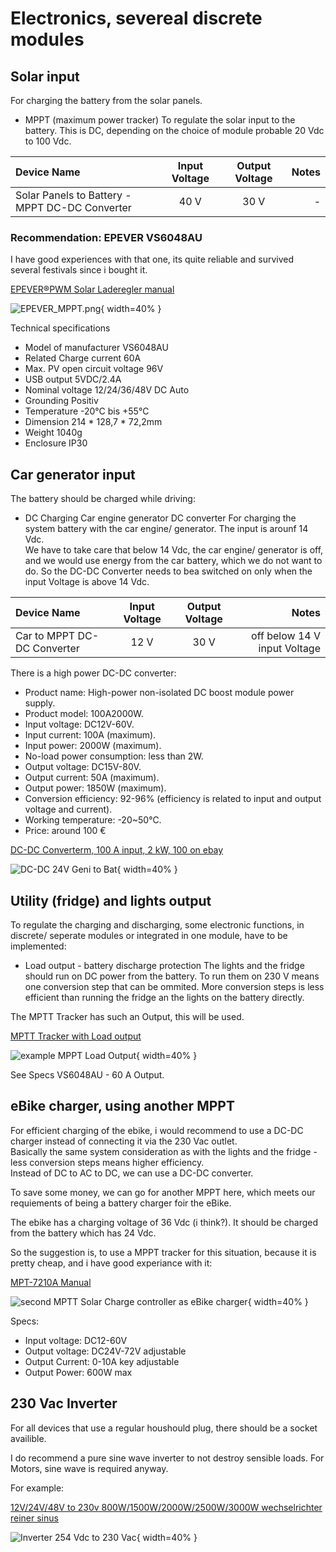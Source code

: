 # Electronics, severeal discrete modules

## Solar input 

For charging the battery from the solar panels.   

* MPPT (maximum power tracker)
To regulate the solar input to the battery.
This is DC, depending on the choice of module probable 20 Vdc to 100 Vdc.

| Device Name    | Input Voltage | Output Voltage | Notes |
| :-------- | :-------: | :-------: | -------: |
| Solar Panels to Battery - MPPT DC-DC Converter  | 40 V    | 30 V | - |

### Recommendation: EPEVER VS6048AU

I have good experiences with that one, its quite reliable and survived several festivals since i bought it.    

[EPEVER®PWM Solar Laderegler manual](https://www.epever.com/wp-content/uploads/2021/05/VS-AU-SMS-EL-V1.2.pdf)

![EPEVER_MPPT.png](images/EPEVER_MPPT.png "Solar maximum power point tracker with load output"){ width=40% }

Technical specifications  

- Model of manufacturer 	VS6048AU
- Related Charge current 	60A
- Max. PV open circuit voltage 	96V
- USB output 	5VDC/2.4A
- Nominal voltage 	12/24/36/48V DC Auto
- Grounding 	Positiv
- Temperature 	-20°C bis +55°C
- Dimension 	214 * 128,7 * 72,2mm
- Weight 	1040g
- Enclosure 	IP30

## Car generator input

The battery should be charged while driving:  

* DC Charging Car engine generator DC converter
For charging the system battery with the car engine/ generator.
The input is arounf 14 Vdc.  
We have to take care that below 14 Vdc, the car engine/ generator is off, and we would use energy from the car battery, which we do not want to do.
So the DC-DC Converter needs to bea switched on only when the input Voltage is above 14 Vdc.

| Device Name    | Input Voltage | Output Voltage | Notes |
| :-------- | :-------: | :-------: | -------: |
| Car to MPPT DC-DC Converter  | 12 V    | 30 V | off below 14 V input Voltage|

There is a high power DC-DC converter:  

- Product name: High-power non-isolated DC boost module power supply.
- Product model: 100A2000W.
- Input voltage: DC12V-60V.
- Input current: 100A (maximum).
- Input power: 2000W (maximum).
- No-load power consumption: less than 2W.
- Output voltage: DC15V-80V.
- Output current: 50A (maximum).
- Output power: 1850W (maximum).
- Conversion efficiency: 92-96% (efficiency is related to input and output voltage and current).
- Working temperature: -20~50℃.
- Price: around 100 €

[DC-DC Converterm, 100 A input, 2 kW, 100 on ebay](https://www.ebay.de/itm/156099383075?mkevt=1&mkcid=1&mkrid=707-53477-19255-0&campid=5339016285&toolid=10049&customid=CjwKCAiAt4C-BhBcEiwA8Kp0CbZNfENoR6pcyw1MFqyBXi-En7iQYfJ1k7xw9a6XGKTV6TLAAJpaARoCSMMQAvD_BwE&gad_source=1&gclid=CjwKCAiAt4C-BhBcEiwA8Kp0CbZNfENoR6pcyw1MFqyBXi-En7iQYfJ1k7xw9a6XGKTV6TLAAJpaARoCSMMQAvD_BwE)

![DC-DC 24V Geni to Bat](images/DC-DC_24V.png "DC-DC 24V car generator to MPPT"){ width=40% }

## Utility (fridge) and lights output

To regulate the charging and discharging, some electronic functions, in discrete/ seperate modules or integrated in one module, have to be implemented:  

* Load output - battery discharge protection
The lights and the fridge should run on DC power from the battery.
To run them on 230 V means one conversion step that can be ommited.
More conversion steps is less efficient than running the fridge an the lights on the battery directly.

The MPTT Tracker has such an Output, this will be used.  

[MPTT Tracker with Load output](https://solarcamp24.de/EPEVER-MPPT-Laderegler-Tracer-4210AN)

![example MPPT Load Output](images/MPPT_load.png "exampleMPPT Load Output"){ width=40% }

See Specs VS6048AU - 60 A Output.  

## eBike charger, using another MPPT

For efficient charging of the ebike, i would recommend to use a DC-DC charger instead of connecting it via the 230 Vac outlet.  
Basically the same system consideration as with the lights and the fridge - less conversion steps means higher efficiency.  
Instead of DC to AC to DC, we can use a DC-DC converter.  

To save some money, we can go for another MPPT here, which meets our requiements of being a battery charger foir the eBike.  

The ebike has a charging voltage of 36 Vdc (i think?). It should be charged from the battery which has 24 Vdc.  

So the suggestion is, to use a MPPT tracker for this situation, because it is pretty cheap, and i have good experiance with it:  

[MPT-7210A Manual](https://gotronik.pl/images/MPT-7210A.pdf)

![second MPTT Solar Charge controller as eBike charger](images/DC-DC_MPPT.png "second MPTT Solar Chrage controller as eBike charger"){ width=40% }

Specs:

- Input voltage: DC12-60V
- Output voltage: DC24V-72V adjustable
- Output Current: 0-10A key adjustable
- Output Power: 600W max

## 230 Vac Inverter

For all devices that use a regular houshould plug, there should be a socket availible.  

I do recommend a pure sine wave inverter to not destroy sensible loads. For Motors, sine wave is required anyway.  

For example:  

[12V/24V/48V to 230v 800W/1500W/2000W/2500W/3000W wechselrichter reiner sinus](https://www.ebay.de/itm/384961266752?var=652828902682&mkevt=1&mkcid=1&mkrid=707-53477-19255-0&toolid=20006&campid=5337770552&customid=bGw8Ot0NOd6TzgeKRlah9Q)

![Inverter 254 Vdc to 230 Vac](images/Inverter.png "Inverter 254 Vdc to 230 Vac"){ width=40% }
